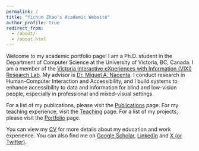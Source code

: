 ```yaml
---
permalink: /
title: "Yichun Zhao's Academic Website"
author_profile: true
redirect_from: 
  - /about/
  - /about.html
---
```


Welcome to my academic portfolio page! I am a Ph.D. student in the Department of Computer Science at the University of Victoria, BC, Canada. I am a member of the [Victoria Interactive eXperiences with Information (VIXI) Research Lab](https://vixi.cs.uvic.ca/). My advisor is [Dr. Miguel A. Nacenta](https://nacenta.com/). I conduct research in Human-Computer Interaction and Accessibility, and I build systems to enhance accessibility to data and information for blind and low-vision people, especially in professional and mixed-visual settings. 

<!-- I am also part of the [NSERC Visual and Automated Disease Analytics (VADA) Graduate Training Program](https://vada.cs.umanitoba.ca/profiles/yichun-zhao/), a collaborative program between the University of Manitoba and the University of Victoria. -->

For a list of my publications, please visit the [Publications](/publications/) page. For my teaching experience, visit the [Teaching](/teaching/) page. For a list of my projects, please visit the [Portfolio](/portfolio/) page.

You can view my [CV](/cv/) for more details about my education and work experience. You can also find me on [Google Scholar](https://scholar.google.ca/citations?user=sBdn2mgAAAAJ&hl=en), [LinkedIn](https://www.linkedin.com/in/yichunzhao/) and [X (or Twitter)](https://twitter.com/yichunzhao6).
